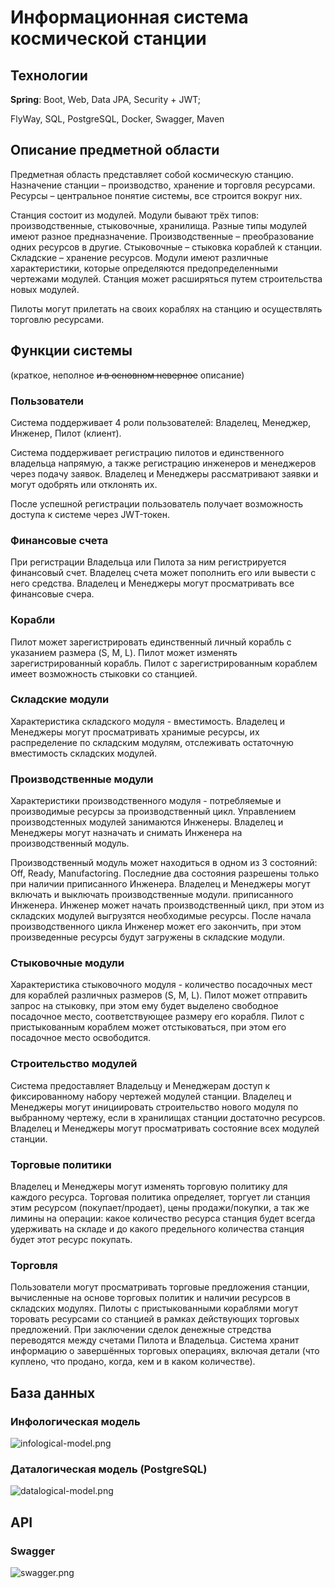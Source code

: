 # Информационная система космической станции

## Технологии

**Spring**: Boot, Web, Data JPA, Security + JWT;

FlyWay, SQL, PostgreSQL, Docker, Swagger, Maven

## Описание предметной области

Предметная область представляет собой космическую станцию. 
Назначение станции – производство, хранение и торговля ресурсами. 
Ресурсы – центральное понятие системы, все строится вокруг них.

Станция состоит из модулей. 
Модули бывают трёх типов: 
производственные, стыковочные, хранилища. 
Разные типы модулей имеют разное предназначение. 
Производственные – преобразование одних ресурсов в другие. 
Стыковочные – стыковка кораблей к станции.  
Складские – хранение ресурсов.
Модули имеют различные характеристики, которые определяются предопределенными чертежами модулей.
Станция может расширяться путем строительства новых модулей. 

Пилоты могут прилетать на своих кораблях на станцию и осуществлять торговлю ресурсами.

## Функции системы

(краткое, неполное ~~и в основном неверное~~ описание)

### Пользователи

Система поддерживает 4 роли пользователей: Владелец, Менеджер, Инженер, Пилот (клиент). 

Система поддерживает регистрацию пилотов и единственного владельца напрямую, 
а также регистрацию инженеров и менеджеров через подачу заявок. 
Владелец и Менеджеры рассматривают заявки и могут одобрять или отклонять их.

После успешной регистрации пользователь получает возможность доступа к системе через JWT-токен.

### Финансовые счета

При регистрации Владельца или Пилота за ним регистрируется финансовый счет.
Владелец счета может пополнить его или вывести с него средства.
Владелец и Менеджеры могут просматривать все финансовые счера.

### Корабли

Пилот может зарегистрировать единственный личный корабль с указанием размера (S, M, L). 
Пилот может изменять зарегистрированный корабль.
Пилот с зарегистрированным кораблем имеет возможность стыковки со станцией.

### Складские модули

Характеристика складского модуля - вместимость.
Владелец и Менеджеры могут просматривать хранимые ресурсы, 
их распределение по складским модулям,
отслеживать остаточную вместимость складских модулей.

### Производственные модули

Характеристики производственного модуля - потребляемые и производимые ресурсы
за производственный цикл.
Управлением производстенных модулей занимаются Инженеры.
Владелец и Менеджеры могут назначать и снимать Инженера на производственный модуль.

Производственный модуль может находиться в одном из 3 состояний: Off, Ready, Manufactoring.
Последние два состояния разрешены только при наличии приписанного Инженера.
Владелец и Менеджеры могут включать и выключать производственные модули.
приписанного Инженера.
Инженер может начать производственный цикл, 
при этом из складских модулей выгрузятся необходимые ресурсы.
После начала производственного цикла Инженер может его закончить,
при этом произведенные ресурсы будут загружены в складские модули.

### Стыковочные модули

Характеристика стыковочного модуля - количество посадочных мест для кораблей различных размеров (S, M, L).
Пилот может отправить запрос на стыковку,
при этом ему будет выделено свободное посадочное место,
соответствующее размеру его корабля.
Пилот с пристыкованным кораблем может отстыковаться,
при этом его посадочное место освободится.

### Строительство модулей

Система предоставляет Владельцу и Менеджерам доступ к фиксированному набору чертежей модулей станции.
Владелец и Менеджеры могут инициировать строительство нового модуля
по выбранному чертежу, если в хранилищах станции достаточно ресурсов.
Владелец и Менеджеры могут просматривать состояние всех модулей станции.

### Торговые политики

Владелец и Менеджеры могут изменять торговую политику для каждого ресурса.
Торговая политика определяет, торгует ли станция этим ресурсом (покупает/продает), 
цены продажи/покупки, а так же лимины на операции:
какое количество ресурса станция будет всегда удерживать на складе 
и до какого предельного количества станция будет этот ресурс покупать.

### Торговля

Пользователи могут просматривать торговые предложения станции,
вычисленные на основе торговых политик и наличии ресурсов в складских модулях.
Пилоты с пристыкованными кораблями могут торовать ресурсами со станцией
в рамках действующих торговых предложений. 
При заключении сделок денежные стредства переводятся между счетами Пилота и Владельца.
Система хранит информацию о завершённых торговых операциях, включая детали 
(что куплено, что продано, когда, кем и в каком количестве).

## База данных

### Инфологическая модель
![infological-model.png](docs/database/infological-model-dark.png)

### Даталогическая модель (PostgreSQL)
![datalogical-model.png](docs/database/datalogical-model-dark.png)

## API

### Swagger
![swagger.png](docs/api/swagger.png)